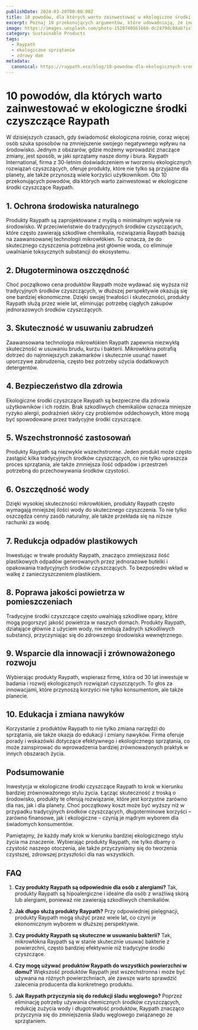 ```yaml
---
publishDate: 2024-03-20T00:00:00Z
title: 10 powodów, dla których warto zainwestować w ekologiczne środki czyszczące Raypath
excerpt: Poznaj 10 przekonujących argumentów, które udowadniają, że inwestycja w ekologiczne produkty czyszczące Raypath to krok w stronę zdrowszego domu i czystszej planety.
image: https://images.unsplash.com/photo-1528740561666-dc2479dc08ab?ixlib=rb-4.0.3&ixid=M3wxMjA3fDB8MHxwaG90by1wYWdlfHx8fGVufDB8fHx8fA%3D%3D&auto=format&fit=crop&w=2070&q=80
category: Sustainable Products
tags:
  - Raypath
  - ekologiczne sprzątanie
  - zdrowy dom
metadata:
  canonical: https://raypath.eco/blog/10-powodow-dla-ekologicznych-srodkow-czyszczacych
---
```


# 10 powodów, dla których warto zainwestować w ekologiczne środki czyszczące Raypath

W dzisiejszych czasach, gdy świadomość ekologiczna rośnie, coraz więcej osób szuka sposobów na zmniejszenie swojego negatywnego wpływu na środowisko. Jednym z obszarów, gdzie możemy wprowadzić znaczące zmiany, jest sposób, w jaki sprzątamy nasze domy i biura. Raypath International, firma z 30-letnim doświadczeniem w tworzeniu ekologicznych rozwiązań czyszczących, oferuje produkty, które nie tylko są przyjazne dla planety, ale także przynoszą wiele korzyści użytkownikom. Oto 10 przekonujących powodów, dla których warto zainwestować w ekologiczne środki czyszczące Raypath.

## 1. Ochrona środowiska naturalnego

Produkty Raypath są zaprojektowane z myślą o minimalnym wpływie na środowisko. W przeciwieństwie do tradycyjnych środków czyszczących, które często zawierają szkodliwe chemikalia, rozwiązania Raypath bazują na zaawansowanej technologii mikrowłókien. To oznacza, że do skutecznego czyszczenia potrzebna jest głównie woda, co eliminuje uwalnianie toksycznych substancji do ekosystemu.

## 2. Długoterminowa oszczędność

Choć początkowo cena produktów Raypath może wydawać się wyższa niż tradycyjnych środków czyszczących, w dłuższej perspektywie okazują się one bardziej ekonomiczne. Dzięki swojej trwałości i skuteczności, produkty Raypath służą przez wiele lat, eliminując potrzebę ciągłych zakupów jednorazowych środków czyszczących.

## 3. Skuteczność w usuwaniu zabrudzeń

Zaawansowana technologia mikrowłókien Raypath zapewnia niezwykłą skuteczność w usuwaniu brudu, kurzu i bakterii. Mikrowłókna potrafią dotrzeć do najmniejszych zakamarków i skutecznie usunąć nawet uporczywe zabrudzenia, często bez potrzeby użycia dodatkowych detergentów.

## 4. Bezpieczeństwo dla zdrowia

Ekologiczne środki czyszczące Raypath są bezpieczne dla zdrowia użytkowników i ich rodzin. Brak szkodliwych chemikaliów oznacza mniejsze ryzyko alergii, podrażnień skóry czy problemów oddechowych, które mogą być spowodowane przez tradycyjne środki czyszczące.

## 5. Wszechstronność zastosowań

Produkty Raypath są niezwykle wszechstronne. Jeden produkt może często zastąpić kilka tradycyjnych środków czyszczących, co nie tylko upraszcza proces sprzątania, ale także zmniejsza ilość odpadów i przestrzeń potrzebną do przechowywania środków czystości.

## 6. Oszczędność wody

Dzięki wysokiej skuteczności mikrowłókien, produkty Raypath często wymagają mniejszej ilości wody do skutecznego czyszczenia. To nie tylko oszczędza cenny zasób naturalny, ale także przekłada się na niższe rachunki za wodę.

## 7. Redukcja odpadów plastikowych

Inwestując w trwałe produkty Raypath, znacząco zmniejszasz ilość plastikowych odpadów generowanych przez jednorazowe butelki i opakowania tradycyjnych środków czyszczących. To bezpośredni wkład w walkę z zanieczyszczeniem plastikiem.

## 8. Poprawa jakości powietrza w pomieszczeniach

Tradycyjne środki czyszczące często uwalniają szkodliwe opary, które mogą pogorszyć jakość powietrza w naszych domach. Produkty Raypath, działające głównie z użyciem wody, nie emitują żadnych szkodliwych substancji, przyczyniając się do zdrowszego środowiska wewnętrznego.

## 9. Wsparcie dla innowacji i zrównoważonego rozwoju

Wybierając produkty Raypath, wspierasz firmę, która od 30 lat inwestuje w badania i rozwój ekologicznych rozwiązań czyszczących. To głos za innowacjami, które przynoszą korzyści nie tylko konsumentom, ale także planecie.

## 10. Edukacja i zmiana nawyków

Korzystanie z produktów Raypath to nie tylko zmiana narzędzi do sprzątania, ale także okazja do edukacji i zmiany nawyków. Firma oferuje porady i wskazówki dotyczące efektywnego i ekologicznego sprzątania, co może zainspirować do wprowadzenia bardziej zrównoważonych praktyk w innych obszarach życia.

## Podsumowanie

Inwestycja w ekologiczne środki czyszczące Raypath to krok w kierunku bardziej zrównoważonego stylu życia. Łącząc skuteczność z troską o środowisko, produkty te oferują rozwiązanie, które jest korzystne zarówno dla nas, jak i dla planety. Choć początkowy koszt może być wyższy niż w przypadku tradycyjnych środków czyszczących, długoterminowe korzyści – zarówno finansowe, jak i ekologiczne – czynią je mądrym wyborem dla świadomych konsumentów.

Pamiętajmy, że każdy mały krok w kierunku bardziej ekologicznego stylu życia ma znaczenie. Wybierając produkty Raypath, nie tylko dbamy o czystość naszego otoczenia, ale także przyczyniamy się do tworzenia czystszej, zdrowszej przyszłości dla nas wszystkich.

## FAQ

1. **Czy produkty Raypath są odpowiednie dla osób z alergiami?**
   Tak, produkty Raypath są hipoalergiczne i idealne dla osób z wrażliwą skórą lub alergiami, ponieważ nie zawierają szkodliwych chemikaliów.

2. **Jak długo służą produkty Raypath?**
   Przy odpowiedniej pielęgnacji, produkty Raypath mogą służyć przez wiele lat, co czyni je ekonomicznym wyborem w dłuższej perspektywie.

3. **Czy produkty Raypath są skuteczne w usuwaniu bakterii?**
   Tak, mikrowłókna Raypath są w stanie skutecznie usuwać bakterie z powierzchni, często bardziej efektywnie niż tradycyjne środki czyszczące.

4. **Czy mogę używać produktów Raypath do wszystkich powierzchni w domu?**
   Większość produktów Raypath jest wszechstronna i może być używana na różnych powierzchniach, ale zawsze warto sprawdzić zalecenia producenta dla konkretnego produktu.

5. **Jak Raypath przyczynia się do redukcji śladu węglowego?**
   Poprzez eliminację potrzeby używania chemicznych środków czyszczących, redukcję zużycia wody i długotrwałość produktów, Raypath znacząco przyczynia się do zmniejszenia śladu węglowego związanego ze sprzątaniem.
